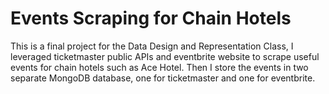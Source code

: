 # Events Scraping for Chain Hotels
This is a final project for the Data Design and Representation Class, I leveraged ticketmaster public APIs and eventbrite website to scrape useful events for chain hotels such as  Ace Hotel. Then I store the events in two separate MongoDB database, one for ticketmaster and one for eventbrite.


